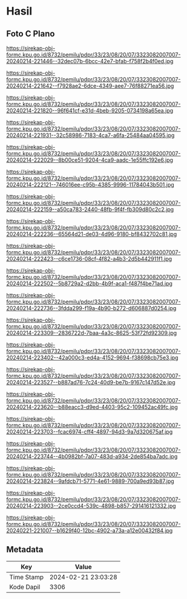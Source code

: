 # Hasil

## Foto C Plano

https://sirekap-obj-formc.kpu.go.id/8732/pemilu/pdpr/33/23/08/20/07/3323082007007-20240214-221446--32dec07b-6bcc-42e7-bfab-f758f2b4f0ed.jpg

https://sirekap-obj-formc.kpu.go.id/8732/pemilu/pdpr/33/23/08/20/07/3323082007007-20240214-221642--f7928ae2-6dce-4349-aee7-76f88271ea56.jpg

https://sirekap-obj-formc.kpu.go.id/8732/pemilu/pdpr/33/23/08/20/07/3323082007007-20240214-221820--96f641cf-e31d-4beb-9205-0734198a65ea.jpg

https://sirekap-obj-formc.kpu.go.id/8732/pemilu/pdpr/33/23/08/20/07/3323082007007-20240214-221931--32c58986-7183-4ca7-a6fa-25484aa04595.jpg

https://sirekap-obj-formc.kpu.go.id/8732/pemilu/pdpr/33/23/08/20/07/3323082007007-20240214-222029--8b00ce51-9204-4ca9-aadc-1e55ffc192e6.jpg

https://sirekap-obj-formc.kpu.go.id/8732/pemilu/pdpr/33/23/08/20/07/3323082007007-20240214-222121--746016ee-c95b-4385-9996-11784043b501.jpg

https://sirekap-obj-formc.kpu.go.id/8732/pemilu/pdpr/33/23/08/20/07/3323082007007-20240214-222159--a50ca783-2440-48fb-9f4f-fb309d80c2c2.jpg

https://sirekap-obj-formc.kpu.go.id/8732/pemilu/pdpr/33/23/08/20/07/3323082007007-20240214-222236--65564d21-de03-4d96-9180-bf8432702c81.jpg

https://sirekap-obj-formc.kpu.go.id/8732/pemilu/pdpr/33/23/08/20/07/3323082007007-20240214-222423--c6ce1736-08cf-4f82-a4b3-2d5b442911f1.jpg

https://sirekap-obj-formc.kpu.go.id/8732/pemilu/pdpr/33/23/08/20/07/3323082007007-20240214-222502--5b8729a2-d2bb-4b9f-aca1-f487f4be71ad.jpg

https://sirekap-obj-formc.kpu.go.id/8732/pemilu/pdpr/33/23/08/20/07/3323082007007-20240214-222736--3fdda299-f19a-4b90-b272-d606887d0254.jpg

https://sirekap-obj-formc.kpu.go.id/8732/pemilu/pdpr/33/23/08/20/07/3323082007007-20240214-223309--2836722d-7baa-4a3c-8625-53f72fd92309.jpg

https://sirekap-obj-formc.kpu.go.id/8732/pemilu/pdpr/33/23/08/20/07/3323082007007-20240214-223402--42a000c3-ed4a-4152-9694-f38698cb75e3.jpg

https://sirekap-obj-formc.kpu.go.id/8732/pemilu/pdpr/33/23/08/20/07/3323082007007-20240214-223527--b887ad76-7c24-40d9-be7b-9167c147d52e.jpg

https://sirekap-obj-formc.kpu.go.id/8732/pemilu/pdpr/33/23/08/20/07/3323082007007-20240214-223620--b88eacc3-d9ed-4403-95c2-109452ac49fc.jpg

https://sirekap-obj-formc.kpu.go.id/8732/pemilu/pdpr/33/23/08/20/07/3323082007007-20240214-223703--fcac6974-cff4-4897-94d3-9a7d320675af.jpg

https://sirekap-obj-formc.kpu.go.id/8732/pemilu/pdpr/33/23/08/20/07/3323082007007-20240214-223744--4b0982bf-7a07-483d-a934-2de854ba7adc.jpg

https://sirekap-obj-formc.kpu.go.id/8732/pemilu/pdpr/33/23/08/20/07/3323082007007-20240214-223824--9afdcb71-5771-4e61-9889-700a9ed93b87.jpg

https://sirekap-obj-formc.kpu.go.id/8732/pemilu/pdpr/33/23/08/20/07/3323082007007-20240214-223903--2ce0ccd4-539c-4898-b857-291416121332.jpg

https://sirekap-obj-formc.kpu.go.id/8732/pemilu/pdpr/33/23/08/20/07/3323082007007-20240221-221007--b1629f40-12bc-4902-a73a-a12e00432f84.jpg


## Metadata

| Key        | Value               |
| ---------- | ------------------- |
| Time Stamp | 2024-02-21 23:03:28 |
| Kode Dapil | 3306                |



